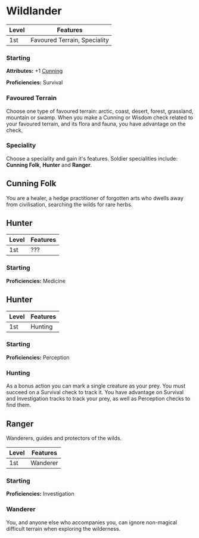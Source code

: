 # Wildlander

| Level             | Features    |
| ----------------- | - |
| 1st               | Favoured Terrain, Speciality  |

### Starting

**Attributes:** +1 [Cunning](pages/characters/attributes.md?id=cunning)

**Proficiencies:** Survival

### Favoured Terrain

Choose one type of favoured terrain: arctic, coast, desert, forest, grassland, mountain or swamp. When you make a Cunning or Wisdom check related to your favoured terrain, and its flora and fauna, you have advantage on the check.

### Speciality

Choose a speciality and gain it's features. Soldier specialities include: **Cunning Folk**, **Hunter** and **Ranger**.

## Cunning Folk

You are a healer, a hedge practitioner of forgotten arts who dwells away from civilisation, searching the wilds for rare herbs.

## Hunter

| Level             | Features    |
| ----------------- | - |
| 1st               | ??? |

### Starting

**Proficiencies:** Medicine

## Hunter

| Level             | Features    |
| ----------------- | - |
| 1st               | Hunting |

### Starting

**Proficiencies:** Perception

### Hunting

As a bonus action you can mark a single creature as your prey. You must succeed on a Survival check to track it. You have advantage on Survival and Investigation tracks to track your prey, as well as Perception checks to find them.

## Ranger

Wanderers, guides and protectors of the wilds.

| Level             | Features    |
| ----------------- | - |
| 1st               | Wanderer |

### Starting

**Proficiencies:** Investigation

### Wanderer

You, and anyone else who accompanies you, can ignore non-magical difficult terrain when exploring the wilderness.
